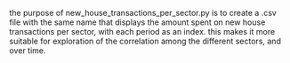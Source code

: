 the purpose of new_house_transactions_per_sector.py is to create a .csv file with the same name that displays the amount spent on new house transactions per sector, with each period as an index. this makes it more suitable for exploration of the correlation among the different sectors, and over time.